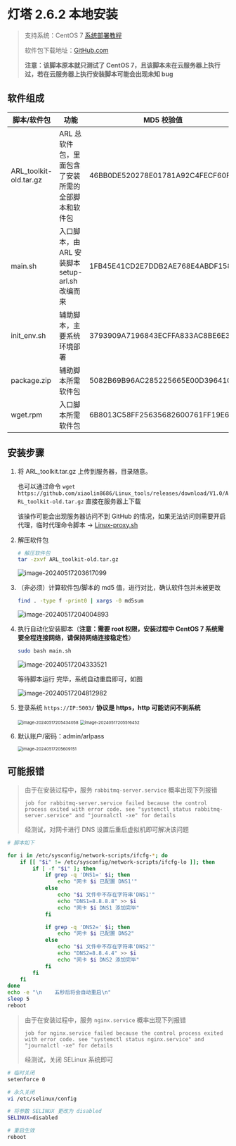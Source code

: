 # 灯塔 2.6.2 本地安装

>支持系统：CentOS 7		[系统部署教程](https://blog.csdn.net/zatongtong/article/details/135666908)
>
>软件包下载地址：[GitHub.com](https://github.com/xiaolin8686/Linux_tools/releases/download/V1.0/ARL_toolkit-old.tar.gz)
>
>**注意：该脚本原本就只测试了 CentOS 7，且该脚本未在云服务器上执行过，若在云服务器上执行安装脚本可能会出现未知 bug**

## 软件组成

| 脚本/软件包        | 功能                                               | MD5 校验值                       |
| ------------------ | -------------------------------------------------- | -------------------------------- |
| ARL_toolkit-old.tar.gz | ARL 总软件包，里面包含了安装所需的全部脚本和软件包 | 46BB0DE520278E01781A92C4FECF60FC |
| main.sh            | 入口脚本，由 ARL 安装脚本 setup-arl.sh 改编而来    | 1FB45E41CD2E7DDB2AE768E4ABDF158F |
| init_env.sh        | 辅助脚本，主要系统环境部署                         | 3793909A7196843ECFFA833AC8BE6E3F |
| package.zip        | 辅助脚本所需软件包                                 | 5082B69B96AC285225665E00D39641CB |
| wget.rpm           | 入口脚本所需软件包                                 | 6B8013C58FF25635682600761FF19E63 |

## 安装步骤

1. 将 ARL_toolkit.tar.gz 上传到服务器，目录随意。

   也可以通过命令 `wget https://github.com/xiaolin8686/Linux_tools/releases/download/V1.0/ARL_toolkit-old.tar.gz` 直接在服务器上下载

   该操作可能会出现服务器访问不到 GitHub 的情况，如果无法访问则需要开启代理，临时代理命令脚本 -> [Linux-proxy.sh](https://github.com/xiaolin8686/Linux_tools/blob/main/Proxy/Linux-proxy.sh)

2. 解压软件包

   ~~~bash
   # 解压软件包
   tar -zxvf ARL_toolkit-old.tar.gz
   ~~~

   ![image-20240517203617099](pic/image-20240517203617099.png)

3. （非必须）计算软件包/脚本的 md5 值，进行对比，确认软件包并未被更改

   ~~~bash
   find . -type f -print0 | xargs -0 md5sum
   ~~~

   ![image-20240517204004893](pic/image-20240517204004893.png)

4. 执行自动化安装脚本（**注意：需要 root 权限，安装过程中 CentOS 7 系统需要全程连接网络，请保持网络连接稳定性**）

   ~~~bash
   sudo bash main.sh
   ~~~

   ![image-20240517204333521](pic/image-20240517204333521.png)

   等待脚本运行 完毕，系统自动重启即可，如图

   ![image-20240517204812982](pic/image-20240517204812982.png)

5. 登录系统 `https://IP:5003/` **协议是 https，http 可能访问不到系统**

   <img src="pic/image-20240517205434058.png" alt="image-20240517205434058" style="zoom: 67%;" />

   <img src="pic/image-20240517205516452.png" alt="image-20240517205516452" style="zoom: 67%;" />

   

6. 默认账户/密码：admin/arlpass

   <img src="pic/image-20240517205609151.png" alt="image-20240517205609151" style="zoom:67%;" />

## 可能报错

> 由于在安装过程中，服务 `rabbitmq-server.service` 概率出现下列报错
>
> `job for rabbitmq-server.service failed because the control process exited with error code. see "systemctl status rabbitmq-server.service" and "journalctl -xe" for details`
>
> 经测试，对网卡进行 DNS 设置后重启虚拟机即可解决该问题

~~~bash
# 脚本如下

for i in /etc/sysconfig/network-scripts/ifcfg-*; do  
    if [[ "$i" != /etc/sysconfig/network-scripts/ifcfg-lo ]]; then  
        if [ -f "$i" ]; then  
			if grep -q 'DNS1=' $i; then
				echo "网卡 $i 已配置 DNS1'" 
			else  
				echo "$i 文件中不存在字符串'DNS1'" 
				echo "DNS1=8.8.8.8" >> $i
				echo "网卡 $i DNS1 添加完毕"
			fi

			if grep -q 'DNS2=' $i; then
				echo "网卡 $i 已配置 DNS2" 
			else  
				echo "$i 文件中不存在字符串'DNS2'" 
				echo "DNS2=8.8.4.4" >> $i
				echo "网卡 $i DNS2 添加完毕"
			fi
        fi  
    fi  
done
echo -e "\n    五秒后将会自动重启\n"
sleep 5
reboot
~~~

>由于在安装过程中，服务 `nginx.service` 概率出现下列报错
>
>`job for nginx.service failed because the control process exited with error code. see "systemctl status nginx.service" and "journalctl -xe" for details`
>
>经测试，关闭 SELinux 系统即可

~~~bash
# 临时关闭
setenforce 0

# 永久关闭
vi /etc/selinux/config

# 将参数 SELINUX 更改为 disabled
SELINUX=disabled

# 重启生效
reboot
~~~
